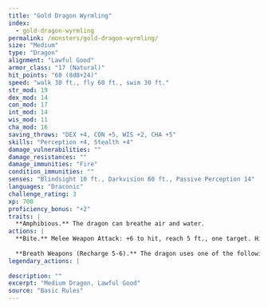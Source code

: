 ```yaml
---
title: "Gold Dragon Wyrmling"
index:
  - gold-dragon-wyrmling
permalink: /monsters/gold-dragon-wyrmling/
size: "Medium"
type: "Dragon"
alignment: "Lawful Good"
armor_class: "17 (Natural)"
hit_points: "60 (8d8+24)"
speed: "walk 30 ft., fly 60 ft., swim 30 ft."
str_mod: 19
dex_mod: 14
con_mod: 17
int_mod: 14
wis_mod: 11
cha_mod: 16
saving_throws: "DEX +4, CON +5, WIS +2, CHA +5"
skills: "Perception +4, Stealth +4"
damage_vulnerabilities: ""
damage_resistances: ""
damage_immunities: "Fire"
condition_immunities: ""
senses: "Blindsight 10 ft., Darkvision 60 ft., Passive Perception 14"
languages: "Draconic"
challenge_rating: 3
xp: 700
proficiency_bonus: "+2"
traits: |
  **Amphibious.** The dragon can breathe air and water.
actions: |
  **Bite.** Melee Weapon Attack: +6 to hit, reach 5 ft., one target. Hit: 9 (1d10 + 4) piercing damage.
  
  **Breath Weapons (Recharge 5-6).** The dragon uses one of the following breath weapons. Fire Breath. The dragon exhales fire in a 15-foot cone. Each creature in that area must make a DC 13 Dexterity saving throw, taking 22 (4d10) fire damage on a failed save, or half as much damage on a successful one. Weakening Breath. The dragon exhales gas in a 15-foot cone. Each creature in that area must succeed on a DC 13 Strength saving throw or have disadvantage on Strength-based attack rolls, Strength checks, and Strength saving throws for 1 minute. A creature can repeat the saving throw at the end of each of its turns, ending the effect on itself on a success.  
legendary_actions: |
  
description: ""
excerpt: "Medium Dragon, Lawful Good"
source: "Basic Rules"
---
```

